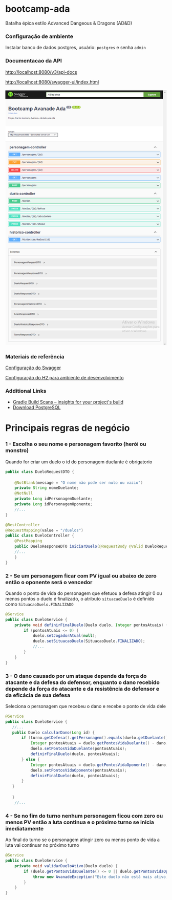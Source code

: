 # bootcamp-ada
Batalha épica estilo Advanced Dangeous &amp; Dragons (AD&amp;D)

### Configuração de ambiente
Instalar banco de dados postgres, usuário: ```postgres``` e senha ```admin```


### Documentacao da API
[http://localhost:8080/v3/api-docs](http://localhost:8080/v3/api-docs)

[http://localhost:8080/swagger-ui/index.html](http://localhost:8080/swagger-ui/index.html)

![swagger](./doc/swagger.png)


### Materiais de referência
[Configuração do Swagger](https://medium.com/@raphaelbluteau/spring-boot-swagger-documentando-sua-api-automaticamente-27903293aeb6)

[Configuração do H2 para ambiente de desenvolvimento](https://medium.com/@berkaybasoz/spring-boot-h2-database-setup-6996a1c18cc)

### Additional Links

* [Gradle Build Scans – insights for your project's build](https://scans.gradle.com#gradle)
* [Download PostgreSQL](https://www.enterprisedb.com/downloads/postgres-postgresql-downloads)


# Principais regras de negócio

### 1 - Escolha o seu nome e personagem favorito (herói ou monstro)

Quando for criar um duelo o id do personagem duelante é obrigatorio
```java
public class DueloRequestDTO {

    @NotBlank(message = "O nome não pode ser nulo ou vazio")
    private String nomeDuelante;
    @NotNull
    private Long idPersonagemDuelante;
    private Long idPersonagemOponente;
    //...
}
```
```java
@RestController
@RequestMapping(value = "/duelos")
public class DueloController {
    @PostMapping
    public DueloResponseDTO iniciarDuelo(@RequestBody @Valid DueloRequestDTO dueloRequestDTO) {
    //...
    }
}
```
### 2 - Se um personagem ficar com PV igual ou abaixo de zero então o oponente será o vencedor
Quando o ponto de vida do personagem que efetuou a defesa atingir 0 ou menos pontos o duelo é finalizado, o atributo ```situacaoDuelo``` é definido como ```SituacaoDuelo.FINALIZADO```
```java
@Service
public class DueloService {
    private void definirFinalDuelo(Duelo duelo, Integer pontosAtuais) {
        if (pontosAtuais <= 0) {
            duelo.setJogadorAtual(null);
            duelo.setSituacaoDuelo(SituacaoDuelo.FINALIZADO);
            //...
        }
    }
}
```
### 3 - O dano causado por um ataque depende da força do atacante e da defesa do defensor, enquanto o dano recebido depende da força do atacante e da resistência do defensor e da eficácia de sua defesa
Seleciona o personagem que recebeu o dano e recebe o ponto de vida dele
```java
@Service
public class DueloService {
   //...
   public Duelo calcularDano(Long id) {
       if (turno.getDefesa().getPersonagem().equals(duelo.getDuelante())) {
           Integer pontosAtuais = duelo.getPontosVidaDuelante() - dano;
           duelo.setPontosVidaDuelante(pontosAtuais);
           definirFinalDuelo(duelo, pontosAtuais);
       } else {
           Integer pontosAtuais = duelo.getPontosVidaOponente() - dano;
           duelo.setPontosVidaOponente(pontosAtuais);
           definirFinalDuelo(duelo, pontosAtuais);
       }
   }
   
   }
    //...
```
### 4 - Se no fim do turno nenhum personagem ficou com zero ou menos PV então a luta continua e o próximo turno se inicia imediatamente
Ao final do turno se o personagem atingir zero ou menos ponto de vida a luta vai continuar no próximo turno
```java
@Service
public class DueloService {
    private void validarDueloAtivo(Duelo duelo) {
        if (duelo.getPontosVidaDuelante() <= 0 || duelo.getPontosVidaOponente() <= 0) {
            throw new AvanadeException("Este duelo não está mais ativo, um dos personagens, atigiu zero ou menos pontos");
        }
    }
}


```
